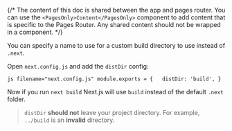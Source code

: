{/\* The content of this doc is shared between the app and pages router.
You can use the `<PagesOnly>Content</PagesOnly>` component to add
content that is specific to the Pages Router. Any shared content should
not be wrapped in a component. \*/}

You can specify a name to use for a custom build directory to use
instead of `.next`.

Open `next.config.js` and add the `distDir` config:

`js filename="next.config.js" module.exports = {   distDir: 'build', }`

Now if you run `next build` Next.js will use `build` instead of the
default `.next` folder.

> `distDir` **should not** leave your project directory. For example,
> `../build` is an **invalid** directory.
